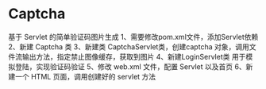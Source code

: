 # Captcha
基于 Servlet 的简单验证码图片生成
1、需要修改pom.xml文件，添加Servlet依赖
2、新建 Captcha 类
3、新建类 CaptchaServlet类，创建captcha 对象，调用文件流输出方法，指定禁止图像缓存，获取到图片
4、新建LoginServlet类 用于模拟登陆，实现验证码验证
5、修改 web.xml 文件，配置 Servlet 以及首页
6、新建一个 HTML 页面，调用创建好的 servlet 方法
